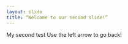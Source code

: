 ```yaml
---
layout: slide
title: “Welcome to our second slide!”
---
```

My second test
Use the left arrow to go back!

